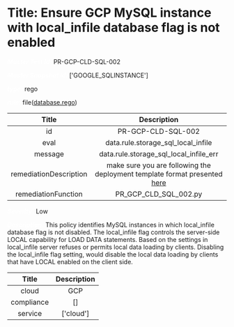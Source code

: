 



# Title: Ensure GCP MySQL instance with local_infile database flag is not enabled


***<font color="white">Master Test Id:</font>*** PR-GCP-CLD-SQL-002

***<font color="white">Master Snapshot Id:</font>*** ['GOOGLE_SQLINSTANCE']

***<font color="white">type:</font>*** rego

***<font color="white">rule:</font>*** file([database.rego])  
  
  
  
  

|Title|Description|
| :---: | :---: |
|id|PR-GCP-CLD-SQL-002|
|eval|data.rule.storage_sql_local_infile|
|message|data.rule.storage_sql_local_infile_err|
|remediationDescription|make sure you are following the deployment template format presented <a href='https://cloud.google.com/sql/docs/mysql/admin-api/rest/v1beta4/instances' target='_blank'>here</a>|
|remediationFunction|PR_GCP_CLD_SQL_002.py|


***<font color="white">Severity:</font>*** Low

***<font color="white">Description:</font>*** This policy identifies MySQL instances in which local_infile database flag is not disabled. The local_infile flag controls the server-side LOCAL capability for LOAD DATA statements. Based on the settings in local_infile server refuses or permits local data loading by clients. Disabling the local_infile flag setting, would disable the local data loading by clients that have LOCAL enabled on the client side.  
  
  

|Title|Description|
| :---: | :---: |
|cloud|GCP|
|compliance|[]|
|service|['cloud']|



[database.rego]: https://github.com/prancer-io/prancer-compliance-test/tree/master/google/cloud/database.rego
